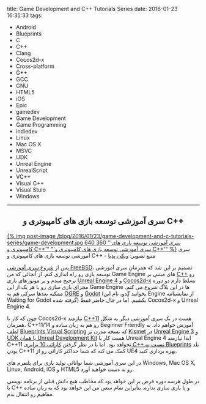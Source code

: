 title: Game Development and C++ Tutorials Series
date: 2016-01-23 16:35:33
tags:
  - Android
  - Blueprints
  - C
  - C++
  - Clang
  - Cocos2d-x
  - Cross-platform
  - G++
  - GCC
  - GNU
  - HTML5
  - iOS
  - Epic
  - gamedev
  - Game Development
  - Game Programming
  - indiedev
  - Linux
  - Mac OS X
  - MSVC
  - UDK
  - Unreal Engine
  - UnrealScript
  - VC++
  - Visual C++
  - Visual Stuio
  - Windows
---

## <center>سری آموزشی توسعه بازی های کامپیوتری و C++</center> ##

[{% img post-image /blog/2016/01/23/game-development-and-c-tutorials-series/game-development.jpg 640 360 "'سری آموزشی توسعه بازی های کامپیوتری و C++'" "'سری آموزشی توسعه بازی های کامپیوتری و C++'" %}](/blog/2016/01/23/game-development-and-c-tutorials-series/game-development.jpg)
<span class="post-image-title">سری آموزشی توسعه بازی های کامپیوتری و C++ -  منبع تصویر: [ویکی پدیا](https://en.wikipedia.org/wiki/File:Vg_development_icon.svg)</span>

پس از [شروع سری آموزشی FreeBSD](/blog/2016/01/23/the-history-of-freebsd/)، تصمیم بر این شد که همزمان سری آموزشی توسعه بازی رو راه اندازی کنم. از آنجائی که من Game Engine های مبتنی بر [C++](https://en.wikipedia.org/wiki/C%2B%2B) رو ترجیح میدم و بر موتورهای بازی [Unreal Engine 4](https://www.unrealengine.com/) و [Cocos2d-x](http://www.cocos2d-x.org/) تسلط دارم دو دوره مجزای بازی سازی رو با هر یک از این Game Engine ها در این بلاگ شروع می کنم. ممکنه بعدها سرکی هم به [OGRE](http://www.ogre3d.org/) و [Godot]( http://www.godotengine.org/) (بخوانید گِدو، نام این Engine از نمایشنامه Waiting for Godot گرفته شده) بکشیم. اما در حال حاضر فقط Cocos2d-x و Unreal Engine 4.

چون که کار با Cocos2d-x نیازمند [C++11](https://en.wikipedia.org/wiki/C%2B%2B11) هست در یک سری آموزشی دیگر به شکل همزمان، C++11/14 رو هم به زبان ساده و Beginner Friendly آموزش خواهم داد. به لطف [Blueprints Visual Scripting](https://docs.unrealengine.com/latest/INT/Engine/Blueprints/index.html) که نسخه مدرن تر [Kismet](https://udn.epicgames.com/Three/KismetHome.html) در [Unreal Engine 3](https://en.wikipedia.org/wiki/Unreal_Engine#Unreal_Engine_3) و [UDK یا همان Unreal Development Kit](https://en.wikipedia.org/wiki/Unreal_Engine#Unreal_Development_Kit) هست کار با Unreal Engine 4 ابدا نیازمند C++11 نخواهد بود. اما با در نظر گرفتن [کارائی 10 برابری C++ نسبت به Blueprints](https://forums.unrealengine.com/showthread.php?3035-New-Twitch-livestream-with-Fortnite-developers-Thursday-April-17&p=19464&viewfull=1#post19464) بلد بودن C++11 کمک می کنه که شما حداکثر کارائی رو از UE4 بهره برداری کنید.

در این سری آموزشی شما توانائی تولید بازی برای پلتفرم های Windows, Mac OS X, Linux, Android, iOS  و HTML5 رو به دست خواهید آورد.

در طول هرسه دوره فرض بر این خواهد بود که مخاطب هیچ دانش قبلی از برنامه نویسی با C++ و یا بازی سازی نداره. بنابراین تمام سعی من این خواهد بود که به زبان ساده مفاهیم رو انتقال بدم.

<!-- more -->


